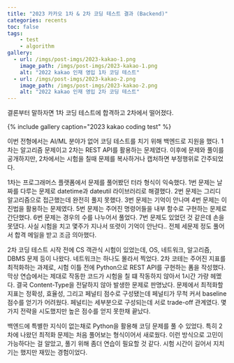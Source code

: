 ```yaml
---
title: "2023 카카오 1차 & 2차 코딩 테스트 결과 (Backend)"
categories: recents
toc: false
tags:
    - test
    - algorithm
gallery:
  - url: /imgs/post-imgs/2023-kakao-1.png
    image_path: /imgs/post-imgs/2023-kakao-1.png
    alt: "2022 kakao 인재 영입 1차 코딩 테스트"
  - url: /imgs/post-imgs/2023-kakao-2.png
    image_path: /imgs/post-imgs/2023-kakao-2.png
    alt: "2022 kakao 인재 영입 2차 코딩 테스트"
---
```


결론부터 말하자면 1차 코딩 테스트에 합격하고 2차에서 떨어졌다.

{% include gallery caption="2023 kakao coding test" %}

이번 전형에서는 AI/ML 분야가 없어 코딩 테스트를 치기 위해 백엔드로 지원을 했다. 1차는 알고리즘 문제이고 2차는 REST API를 활용하는 문제였다. 이후에 문제와 풀이를 공개하지만, 2차에서는 시험을 칠때 문제를 복사하거나 캡처하면 부정행위로 간주되었다. 

1차는 프로그래머스 플랫폼에서 문제를 풀어봤던 터라 형식이 익숙했다. 1번 문제는 날짜를 다루는 문제로 datetime과 dateutil 라이브러리로 해결했다. 2번 문제는 그리디 알고리즘으로 접근했는데 완전히 풀지 못했다. 3번 문제는 기억이 안나며 4번 문제는 이진법을 활용하는 문제였다. 5번 문제는 주어진 명령어들을 내부 함수로 구현하는 문제로 간단했다. 6번 문제는 경우의 수를 나누어서 풀었다. 7번 문제도 있었던 것 같은데 손을 못댔다. 사실 시험을 치고 몇주가 지나서 또렷이 기억이 안난다.. 전체 세문제 정도 풀어서 합격 메일을 받고 조금 의아했다.

2차 코딩 테스트 시작 전에 CS 객관식 시험이 있었는데, OS, 네트워크, 알고리즘, DBMS 문제 등이 나왔다. 네트워크는 하나도 몰라서 찍었다. 2차 코테는 주어진 지표를 최적화하는 과제로, 시험 이틀 전에 Python으로 REST API를 구현하는 폼을 작성했다. 막상 연습에서는 제대로 작동한 코드가 시험을 칠 떄 작동하지 않아서 1시간 가량 헤멨다. 결국 Content-Type을 전달하지 않아 발생한 문제로 판명났다. 문제에서 최적화할 지표는 정확성, 효율성, 그리고 페널티 점수로 구성됐는데 페널티가 무척 커서 baseline 점수를 얻기가 어려웠다. 페널티는 세부분으로 구성되는데 서로 trade-off 관계였다. 몇가지 전략을 시도했지만 높은 점수를 얻지 못한채 끝났다.

백엔드에 특별한 지식이 없는채로 Python을 활용해 코딩 문제를 풀 수 있었다. 특히 2차에 나왔던 최적화 문제는 처음 풀어보는 형식이어서 새로웠다. 이런 방식으로 고민이 가능하다는 걸 알았고, 풀기 위해 좀더 연습이 필요할 것 같다. 시험 시간이 길어서 지치기는 했지만 재밌는 경험이었다.